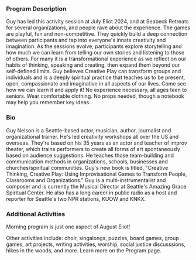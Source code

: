 <div id="camp-card"></div>

### Program Description

Guy has led this activity session at July Eliot 2024, and at Seabeck Retreats for several organizations, and people rave about the experience. The games are playful, fun and non-competitive. They quickly build a deep connection between participants and tap into everyone's innate creativity and imagination. As the sessions evolve, participants explore storytelling and how much we can learn from telling our own stories and listening to those of others. For many it is a transformational experience as we reflect on our habits of thinking, speaking and creating, then expand them beyond our self-defined limits.  Guy believes Creative Play can transform groups and individuals and is a deeply spiritual practice that teaches us to be present, open, compassionate and imaginative in all aspects of our lives. Come see how we can learn it and apply it!  No experience necessary, all ages teen to seniors. Wear comfortable clothing. No props needed, though a notebook may help you remember key ideas.

### Bio

Guy Nelson is a Seattle-based actor, musician, author, journalist and organizational trainer. He's led creativity workshops all over the US and overseas. They're based on his 35 years as an actor and teacher of improv theater, which trains performers to create all forms of art spontaneously based on audience suggestions. He teaches those team-building and communication methods in organizations, schools, businesses and churches/spiritual communities. Guy's new book is titled, "Creative Thinking, Creative Play: Using Improvisational Games to Transform People, Classrooms and Organizations." Guy is a multi-instrumentalist and composer and is currently the Musical Director at Seattle's Amazing Grace Spiritual Center. He also has a long career in public radio as a host and reporter for Seattle's two NPR stations, KUOW and KNKX.

### Additional Activities

Morning program is just one aspect of August Eliot!

Other activities include: choir, singalongs, puzzles, board games, group games, art projects, writing activities, worship, social justice discusssions, hikes in the woods, and more. Learn more on the Program page.
